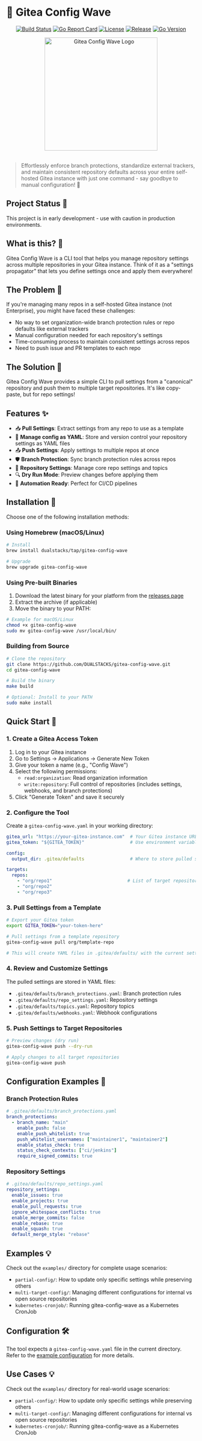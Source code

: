 # 🌊 Gitea Config Wave

<div align="center">
  
[![Build Status](https://github.com/DUALSTACKS/gitea-config-wave/workflows/build/badge.svg)](https://github.com/DUALSTACKS/gitea-config-wave/actions)
[![Go Report Card](https://goreportcard.com/badge/github.com/DUALSTACKS/gitea-config-wave)](https://goreportcard.com/report/github.com/DUALSTACKS/gitea-config-wave)
[![License](https://img.shields.io/github/license/DUALSTACKS/gitea-config-wave)](LICENSE)
[![Release](https://img.shields.io/github/release/DUALSTACKS/gitea-config-wave.svg)](https://github.com/DUALSTACKS/gitea-config-wave/releases/latest)
[![Go Version](https://img.shields.io/github/go-mod/go-version/DUALSTACKS/gitea-config-wave)](go.mod)

</div>

<div align="center">
  <img src="logo.png" alt="Gitea Config Wave Logo" width="300"/>
</div>

<br/>

> Effortlessly enforce branch protections, standardize external trackers, and maintain consistent repository defaults across your entire self-hosted Gitea instance with just one command - say goodbye to manual configuration! 🚀

## Project Status 🚧

This project is in early development - use with caution in production environments.

## What is this? 🤔

Gitea Config Wave is a CLI tool that helps you manage repository settings across multiple repositories in your Gitea instance. Think of it as a "settings propagator" that lets you define settings once and apply them everywhere!

## The Problem 🗿

If you're managing many repos in a self-hosted Gitea instance (not Enterprise), you might have faced these challenges:
- No way to set organization-wide branch protection rules or repo defaults like external trackers
- Manual configuration needed for each repository's settings
- Time-consuming process to maintain consistent settings across repos
- Need to push issue and PR templates to each repo

## The Solution 🎯

Gitea Config Wave provides a simple CLI to pull settings from a "canonical" repository and push them to multiple target repositories. It's like copy-paste, but for repo settings!

## Features ✨

- 📥 **Pull Settings**: Extract settings from any repo to use as a template
- 🔎 **Manage config as YAML**: Store and version control your repository settings as YAML files
- 📤 **Push Settings**: Apply settings to multiple repos at once
- 🛡️ **Branch Protection**: Sync branch protection rules across repos
- 🎯 **Repository Settings**: Manage core repo settings and topics
- 🔍 **Dry Run Mode**: Preview changes before applying them
- 🤖 **Automation Ready**: Perfect for CI/CD pipelines

## Installation 🔧

Choose one of the following installation methods:

### Using Homebrew (macOS/Linux)

```bash
# Install
brew install dualstacks/tap/gitea-config-wave

# Upgrade
brew upgrade gitea-config-wave
```

### Using Pre-built Binaries

1. Download the latest binary for your platform from the [releases page](https://github.com/DUALSTACKS/gitea-config-wave/releases)
2. Extract the archive (if applicable)
3. Move the binary to your PATH:
```bash
# Example for macOS/Linux
chmod +x gitea-config-wave
sudo mv gitea-config-wave /usr/local/bin/
```

### Building from Source

```bash
# Clone the repository
git clone https://github.com/DUALSTACKS/gitea-config-wave.git
cd gitea-config-wave

# Build the binary
make build

# Optional: Install to your PATH
sudo make install
```

## Quick Start 🚀

### 1. Create a Gitea Access Token

1. Log in to your Gitea instance
2. Go to Settings → Applications → Generate New Token
3. Give your token a name (e.g., "Config Wave")
4. Select the following permissions:
   - `read:organization`: Read organization information
   - `write:repository`: Full control of repositories (includes settings, webhooks, and branch protections)
5. Click "Generate Token" and save it securely

### 2. Configure the Tool

Create a `gitea-config-wave.yaml` in your working directory:

```yaml
gitea_url: "https://your-gitea-instance.com"  # Your Gitea instance URL
gitea_token: "${GITEA_TOKEN}"                 # Use environment variable for token

config:
  output_dir: .gitea/defaults                 # Where to store pulled settings

targets:
  repos:
    - "org/repo1"                            # List of target repositories
    - "org/repo2"
    - "org/repo3"
```

### 3. Pull Settings from a Template

```bash
# Export your Gitea token
export GITEA_TOKEN="your-token-here"

# Pull settings from a template repository
gitea-config-wave pull org/template-repo

# This will create YAML files in .gitea/defaults/ with the current settings
```

### 4. Review and Customize Settings

The pulled settings are stored in YAML files:
- `.gitea/defaults/branch_protections.yaml`: Branch protection rules
- `.gitea/defaults/repo_settings.yaml`: Repository settings
- `.gitea/defaults/topics.yaml`: Repository topics
- `.gitea/defaults/webhooks.yaml`: Webhook configurations

### 5. Push Settings to Target Repositories

```bash
# Preview changes (dry run)
gitea-config-wave push --dry-run

# Apply changes to all target repositories
gitea-config-wave push
```

## Configuration Examples 📝

### Branch Protection Rules

```yaml
# .gitea/defaults/branch_protections.yaml
branch_protections:
  - branch_name: "main"
    enable_push: false
    enable_push_whitelist: true
    push_whitelist_usernames: ["maintainer1", "maintainer2"]
    enable_status_check: true
    status_check_contexts: ["ci/jenkins"]
    require_signed_commits: true
```

### Repository Settings

```yaml
# .gitea/defaults/repo_settings.yaml
repository_settings:
  enable_issues: true
  enable_projects: true
  enable_pull_requests: true
  ignore_whitespace_conflicts: true
  enable_merge_commits: false
  enable_rebase: true
  enable_squash: true
  default_merge_style: "rebase"
```

## Examples 💡

Check out the `examples/` directory for complete usage scenarios:

- `partial-config/`: How to update only specific settings while preserving others
- `multi-target-config/`: Managing different configurations for internal vs open source repositories
- `kubernetes-cronjob/`: Running gitea-config-wave as a Kubernetes CronJob

## Configuration 🛠️

The tool expects a `gitea-config-wave.yaml` file in the current directory. Refer to the [example configuration](./gitea-config-wave.yaml) for more details.

## Use Cases 💡

Check out the `examples/` directory for real-world usage scenarios:

- `partial-config/`: How to update only specific settings while preserving others
- `multi-target-config/`: Managing different configurations for internal vs open source repositories
- `kubernetes-cronjob/`: Running gitea-config-wave as a Kubernetes CronJob
